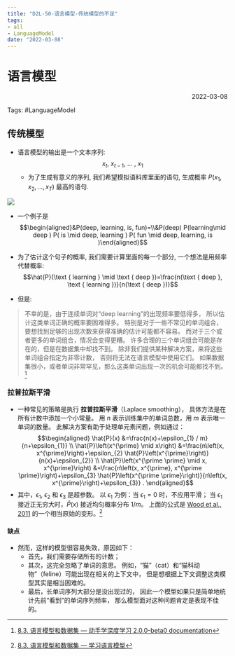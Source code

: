 ```yaml
---
title: "D2L-50-语言模型-传统模型的不足"
tags:
- all
- LanguageModel
date: "2022-03-08"
---
```

# 语言模型

<div align="right"> 2022-03-08</div>

Tags: #LanguageModel

## 传统模型
- 语言模型的输出是一个文本序列: $$x_{t},\ x_{t-1},\ \ldots\ ,\ x_{1}$$
	- 为了生成有意义的序列, 我们希望模拟语料库里面的语句, 生成概率 $P\left(x_{1}, x_{2}, \ldots, x_{T}\right)$ 最高的语句.

![](notes/2022/2022.3/D2L-48-序列模型-Sequence_Models.md#^973ecf)

- 一个例子是 $$\begin{aligned}&P(deep, learning, is, fun)=\\&P(deep) P(learning\mid deep ) P( is  \mid  deep, learning ) P( fun  \mid  deep, learning, is )\end{aligned}$$

- 为了估计这个句子的概率, 我们需要计算里面的每一个部分, 一个想法是用频率代替概率: $$\hat{P}(\text { learning } \mid \text { deep })=\frac{n(\text { deep }, \text { learning })}{n(\text { deep })}$$
- 但是: 
> 不幸的是，由于连续单词对“deep learning”的出现频率要低得多， 所以估计这类单词正确的概率要困难得多。 特别是对于一些不常见的单词组合，要想找到足够的出现次数来获得准确的估计可能都不容易。 而对于三个或者更多的单词组合，情况会变得更糟。 许多合理的三个单词组合可能是存在的，但是在数据集中却找不到。 除非我们提供某种解决方案，来将这些单词组合指定为非零计数， 否则将无法在语言模型中使用它们。 如果数据集很小，或者单词非常罕见，那么这类单词出现一次的机会可能都找不到。[^1]

### 拉普拉斯平滑
- 一种常见的策略是执行 **拉普拉斯平滑**（Laplace smoothing）， 具体方法是在所有计数中添加一个小常量。 用 $n$ 表示训练集中的单词总数，用 $m$ 表示唯一单词的数量。 此解决方案有助于处理单元素问题，例如通过：
$$\begin{aligned}
\hat{P}(x) &=\frac{n(x)+\epsilon_{1} / m}{n+\epsilon_{1}} \\
\hat{P}\left(x^{\prime} \mid x\right) &=\frac{n\left(x, x^{\prime}\right)+\epsilon_{2} \hat{P}\left(x^{\prime}\right)}{n(x)+\epsilon_{2}} \\
\hat{P}\left(x^{\prime \prime} \mid x, x^{\prime}\right) &=\frac{n\left(x, x^{\prime}, x^{\prime \prime}\right)+\epsilon_{3} \hat{P}\left(x^{\prime \prime}\right)}{n\left(x, x^{\prime}\right)+\epsilon_{3}} .
\end{aligned}$$
- 其中，$ϵ_1$, $ϵ_2$ 和 $ϵ_3$ 是超参数。 以 $ϵ_1$ 为例：当 $ϵ_1=0$ 时，不应用平滑； 当 $ϵ_1$ 接近正无穷大时，$\hat P(x)$ 接近均匀概率分布 $1/m$。 上面的公式是 [Wood et al., 2011](https://zh-v2.d2l.ai/chapter_references/zreferences.html#wood-gasthaus-archambeau-ea-2011 ) 的一个相当原始的变形。[^2]

#### 缺点
- 然而，这样的模型很容易失效，原因如下： 
	- 首先，我们需要存储所有的计数； 
	- 其次，这完全忽略了单词的意思。 例如，“猫”（cat）和“猫科动物”（feline）可能出现在相关的上下文中， 但是想根据上下文调整这类模型其实是相当困难的。 
	- 最后，长单词序列大部分是没出现过的， 因此一个模型如果只是简单地统计先前“看到”的单词序列频率， 那么模型面对这种问题肯定是表现不佳的。


[^1]: [8.3. 语言模型和数据集 — 动手学深度学习 2.0.0-beta0 documentation](https://zh-v2.d2l.ai/chapter_recurrent-neural-networks/language-models-and-dataset.html)
[^2]: [8.3. 语言模型和数据集 — 学习语言模型](https://zh-v2.d2l.ai/chapter_recurrent-neural-networks/language-models-and-dataset.html#id2)